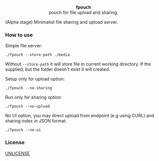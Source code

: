 <p align="center"><b>fpouch</b><br /> pouch for file upload and sharing.</p>

(Alpha stage) Minimalist file sharing and upload server.

### How to use

Simple file server:

```
./fpouch --store-path ./media
```

Without `--store-path` it will store file in current working directory. If the supplied, but the folder doesn't exist it will created.

Setup only for upload option:

```
./fpouch --no-sharing
```

Run only for sharing option:

```
./fpouch --no-upload
```

No UI option, you may direct upload from endpoint (e.g using CURL) and sharing index in JSON format.

```
./fpouch --no-ui
```

### License

[UNLICENSE](./UNLICENSE)